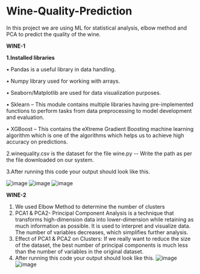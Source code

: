 # Wine-Quality-Prediction
In this project we are using ML for statistical analysis, elbow method and PCA to predict the quality of the wine.



**WINE-1**

**1.Installed libraries**

•	Pandas is a useful library in data handling.

•	Numpy library used for working with arrays.

•	Seaborn/Matplotlib are used for data visualization purposes.

•	Sklearn – This module contains multiple libraries having pre-implemented functions to perform tasks from data preprocessing to model development and evaluation.

•	XGBoost – This contains the eXtreme Gradient Boosting machine learning algorithm which is one of the algorithms which helps us to achieve high accuracy on     predictions.



2.winequality.csv is the dataset for the file wine.py -- Write the path as per the file downloaded on our system.

3.After running this code your output should look like this.

![image](https://user-images.githubusercontent.com/124188416/233729130-24fdfff5-0ad4-442d-aa19-cff3e9093e15.png)
![image](https://user-images.githubusercontent.com/124188416/233729174-983fba4f-948f-49ca-823a-aab2c31a2013.png)
![image](https://user-images.githubusercontent.com/124188416/233729206-5f53b9a6-66ee-40c0-8c86-1e95d1685367.png)

 

**WINE-2**
1.	We used Elbow Method to determine the number of clusters
2.	PCA1 & PCA2- Principal Component Analysis is a technique that transforms high-dimension data into lower-dimension while retaining as much information as possible. It is used to interpret and visualize data. The number of variables decreases, which simplifies further analysis.
3.	Effect of PCA1 & PCA2 on Clusters: If we really want to reduce the size of the dataset, the best number of principal components is much less than the number of variables in the original dataset.
4.	After running this code your output should look like this.
![image](https://user-images.githubusercontent.com/124188416/233729250-10ec042c-2dcf-48fc-ba03-1a7ee24551eb.png)
![image](https://user-images.githubusercontent.com/124188416/233729268-92a6c9e0-5e06-4d73-ae46-f8201ebecd04.png)

  

